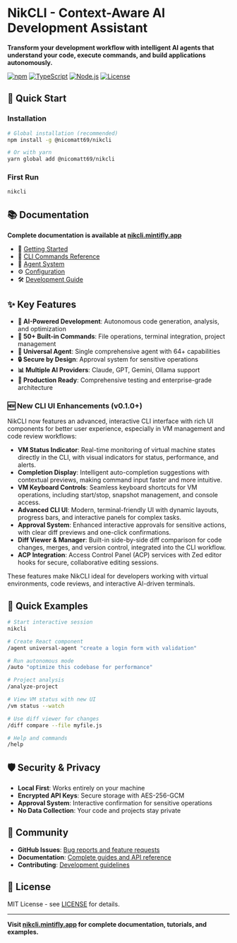 # NikCLI - Context-Aware AI Development Assistant

**Transform your development workflow with intelligent AI agents that understand your code, execute commands, and build applications autonomously.**

[![npm](https://img.shields.io/npm/v/@nicomatt69/nikcli)](https://www.npmjs.com/package/@nicomatt69/nikcli)
[![TypeScript](https://img.shields.io/badge/TypeScript-5.3+-blue)](https://www.typescriptlang.org/)
[![Node.js](https://img.shields.io/badge/Node.js-18+-green)](https://nodejs.org/)
[![License](https://img.shields.io/badge/license-MIT-green)](LICENSE)

## 🚀 Quick Start

### Installation

```bash
# Global installation (recommended)
npm install -g @nicomatt69/nikcli

# Or with yarn
yarn global add @nicomatt69/nikcli
```

### First Run

```bash
nikcli
```

## 📚 Documentation

**Complete documentation is available at [nikcli.mintifly.app](https://nikcli.mintlify.app)**

- 📖 [Getting Started](https://nikcli.mintlify.app/quickstart/installation)
- 🎯 [CLI Commands Reference](https://nikcli.mintlify.app/cli-reference/commands-overview)
- 🤖 [Agent System](https://nikcli.mintlify.app/agent-system/overview)
- ⚙️ [Configuration](https://nikcli.mintlify.app/configuration)
- 🛠️ [Development Guide](https://nikcli.mintlify.app/contributing/development)

## ✨ Key Features

- **🤖 AI-Powered Development**: Autonomous code generation, analysis, and optimization
- **🔧 50+ Built-in Commands**: File operations, terminal integration, project management
- **🌟 Universal Agent**: Single comprehensive agent with 64+ capabilities
- **🔒 Secure by Design**: Approval system for sensitive operations
- **📊 Multiple AI Providers**: Claude, GPT, Gemini, Ollama support
- **🚀 Production Ready**: Comprehensive testing and enterprise-grade architecture

### 🆕 New CLI UI Enhancements (v0.1.0+)

NikCLI now features an advanced, interactive CLI interface with rich UI components for better user experience, especially in VM management and code review workflows:

- **VM Status Indicator**: Real-time monitoring of virtual machine states directly in the CLI, with visual indicators for status, performance, and alerts.
- **Completion Display**: Intelligent auto-completion suggestions with contextual previews, making command input faster and more intuitive.
- **VM Keyboard Controls**: Seamless keyboard shortcuts for VM operations, including start/stop, snapshot management, and console access.
- **Advanced CLI UI**: Modern, terminal-friendly UI with dynamic layouts, progress bars, and interactive panels for complex tasks.
- **Approval System**: Enhanced interactive approvals for sensitive actions, with clear diff previews and one-click confirmations.
- **Diff Viewer & Manager**: Built-in side-by-side diff comparison for code changes, merges, and version control, integrated into the CLI workflow.
- **ACP Integration**: Access Control Panel (ACP) services with Zed editor hooks for secure, collaborative editing sessions.

These features make NikCLI ideal for developers working with virtual environments, code reviews, and interactive AI-driven terminals.

## 🎯 Quick Examples

```bash
# Start interactive session
nikcli

# Create React component
/agent universal-agent "create a login form with validation"

# Run autonomous mode
/auto "optimize this codebase for performance"

# Project analysis
/analyze-project

# View VM status with new UI
/vm status --watch

# Use diff viewer for changes
/diff compare --file myfile.js

# Help and commands
/help
```

## 🛡️ Security & Privacy

- **Local First**: Works entirely on your machine
- **Encrypted API Keys**: Secure storage with AES-256-GCM
- **Approval System**: Interactive confirmation for sensitive operations
- **No Data Collection**: Your code and projects stay private

## 🤝 Community

- **GitHub Issues**: [Bug reports and feature requests](https://github.com/nikomatt69/nikcli-main/issues)
- **Documentation**: [Complete guides and API reference](https://nikcli.mintlify.app)
- **Contributing**: [Development guidelines](https://nikcli.mintlify.app/contributing/development)

## 📄 License

MIT License - see [LICENSE](LICENSE) for details.

---

**Visit [nikcli.mintifly.app](https://nikcli.mintlify.app) for complete documentation, tutorials, and examples.**
